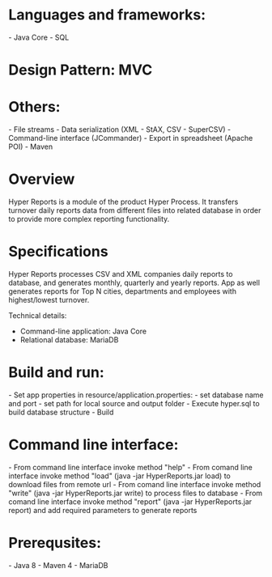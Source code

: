 <h1> Languages and frameworks:</h1>
 - Java Core
 - SQL

<h1> Design Pattern: MVC</h1>

<h1> Others: </h1>
    - File streams
    - Data serialization (XML - StAX, CSV - SuperCSV)
    - Command-line interface (JCommander)
    - Export in spreadsheet (Apache POI)
    - Maven
<h1> Overview</h1>
Hyper Reports is a module of the product Hyper Process. It transfers turnover daily reports data from different files into related database in order to provide more complex reporting functionality.

<h1> Specifications</h1>
Hyper Reports processes CSV and XML companies daily reports to database, and generates monthly, quarterly and yearly reports. App as well generates reports for Top N cities, departments and employees with highest/lowest turnover.

Technical details:</h1>
- Command-line application: Java Core
- Relational database: MariaDB

<h1> Build and run: </h1>
- Set app properties in resource/application.properties:
    - set database name and port
    - set path for local source and output folder
- Execute hyper.sql to build database structure
- Build

<h1> Command line interface:</h1>
    - From command line interface invoke method "help"
    - From comand line interface invoke method "load" (java -jar HyperReports.jar load) to download files from remote url
    - From comand line interface invoke method "write" (java -jar HyperReports.jar write) to process files to database
    - From comand line interface invoke method "report" (java -jar HyperReports.jar report) and add required parameters to generate reports

<h1> Prerequsites:</h1>
    - Java 8
    - Maven 4
    - MariaDB